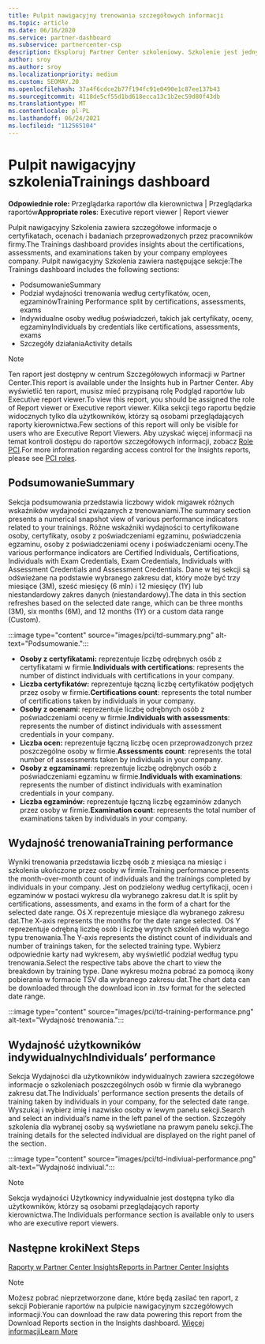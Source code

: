 ```yaml
---
title: Pulpit nawigacyjny trenowania szczegółowych informacji
ms.topic: article
ms.date: 06/16/2020
ms.service: partner-dashboard
ms.subservice: partnercenter-csp
description: Eksploruj Partner Center szkoleniowy. Szkolenie jest jednym z raportów dostępnych w obszarze Partner Center Insights (PCI).
author: sroy
ms.author: sroy
ms.localizationpriority: medium
ms.custom: SEOMAY.20
ms.openlocfilehash: 37a4f6cdce2b77f194fc91e0490e1c87ee137b43
ms.sourcegitcommit: 4118de5cf55d1bd618ecca13c1b2ec59d80f43db
ms.translationtype: MT
ms.contentlocale: pl-PL
ms.lasthandoff: 06/24/2021
ms.locfileid: "112565104"
---
```

# <a name="trainings-dashboard"></a><span data-ttu-id="9d056-104">Pulpit nawigacyjny szkolenia</span><span class="sxs-lookup"><span data-stu-id="9d056-104">Trainings dashboard</span></span>

<span data-ttu-id="9d056-105">**Odpowiednie role:** Przeglądarka raportów dla kierownictwa | Przeglądarka raportów</span><span class="sxs-lookup"><span data-stu-id="9d056-105">**Appropriate roles**: Executive report viewer | Report viewer</span></span>

<span data-ttu-id="9d056-106">Pulpit nawigacyjny Szkolenia zawiera szczegółowe informacje o certyfikatach, ocenach i badaniach przeprowadzonych przez pracowników firmy.</span><span class="sxs-lookup"><span data-stu-id="9d056-106">The Trainings dashboard provides insights about the certifications, assessments, and examinations taken by your company employees company.</span></span> <span data-ttu-id="9d056-107">Pulpit nawigacyjny Szkolenia zawiera następujące sekcje:</span><span class="sxs-lookup"><span data-stu-id="9d056-107">The Trainings dashboard includes the following sections:</span></span>

- <span data-ttu-id="9d056-108">Podsumowanie</span><span class="sxs-lookup"><span data-stu-id="9d056-108">Summary</span></span>
- <span data-ttu-id="9d056-109">Podział wydajności trenowania według certyfikatów, ocen, egzaminów</span><span class="sxs-lookup"><span data-stu-id="9d056-109">Training Performance split by certifications, assessments, exams</span></span>
- <span data-ttu-id="9d056-110">Indywidualne osoby według poświadczeń, takich jak certyfikaty, oceny, egzaminy</span><span class="sxs-lookup"><span data-stu-id="9d056-110">Individuals by credentials like certifications, assessments, exams</span></span>
- <span data-ttu-id="9d056-111">Szczegóły działania</span><span class="sxs-lookup"><span data-stu-id="9d056-111">Activity details</span></span>

>[!NOTE] 
><span data-ttu-id="9d056-112">Ten raport jest dostępny w centrum Szczegółowych informacji w Partner Center.</span><span class="sxs-lookup"><span data-stu-id="9d056-112">This report is available under the Insights hub in Partner Center.</span></span> <span data-ttu-id="9d056-113">Aby wyświetlić ten raport, musisz mieć przypisaną rolę Podgląd raportów lub Executive report viewer.</span><span class="sxs-lookup"><span data-stu-id="9d056-113">To view this report, you should be assigned the role of Report viewer or Executive report viewer.</span></span> <span data-ttu-id="9d056-114">Kilka sekcji tego raportu będzie widocznych tylko dla użytkowników, którzy są osobami przeglądających raporty kierownictwa.</span><span class="sxs-lookup"><span data-stu-id="9d056-114">Few sections of this report will only be visible for users who are Executive Report Viewers.</span></span> <span data-ttu-id="9d056-115">Aby uzyskać więcej informacji na temat kontroli dostępu do raportów szczegółowych informacji, zobacz [Role PCI](pci-roles.md).</span><span class="sxs-lookup"><span data-stu-id="9d056-115">For more information regarding access control for the Insights reports, please see [PCI roles](pci-roles.md).</span></span>

## <a name="summary"></a><span data-ttu-id="9d056-116">Podsumowanie</span><span class="sxs-lookup"><span data-stu-id="9d056-116">Summary</span></span>

<span data-ttu-id="9d056-117">Sekcja podsumowania przedstawia liczbowy widok migawek różnych wskaźników wydajności związanych z trenowaniami.</span><span class="sxs-lookup"><span data-stu-id="9d056-117">The summary section presents a numerical snapshot view of various performance indicators related to your trainings.</span></span> <span data-ttu-id="9d056-118">Różne wskaźniki wydajności to certyfikowane osoby, certyfikaty, osoby z poświadczeniami egzaminu, poświadczenia egzaminu, osoby z poświadczeniami oceny i poświadczeniami oceny.</span><span class="sxs-lookup"><span data-stu-id="9d056-118">The various performance indicators are Certified Individuals, Certifications, Individuals with Exam Credentials, Exam Credentials, Individuals with Assessment Credentials and Assessment Credentials.</span></span> <span data-ttu-id="9d056-119">Dane w tej sekcji są odświeżane na podstawie wybranego zakresu dat, który może być trzy miesiące (3M), sześć miesięcy (6 mln) i 12 miesięcy (1Y) lub niestandardowy zakres danych (niestandardowy).</span><span class="sxs-lookup"><span data-stu-id="9d056-119">The data in this section refreshes based on the selected date range, which can be three months (3M), six months (6M), and 12 months (1Y) or a custom data range (Custom).</span></span> 

:::image type="content" source="images/pci/td-summary.png" alt-text="Podsumowanie.":::

- <span data-ttu-id="9d056-121">**Osoby z certyfikatami:** reprezentuje liczbę odrębnych osób z certyfikatami w firmie.</span><span class="sxs-lookup"><span data-stu-id="9d056-121">**Individuals with certifications**: represents the number of distinct individuals with certifications in your company.</span></span>
- <span data-ttu-id="9d056-122">**Liczba certyfikatów:** reprezentuje łączną liczbę certyfikatów podjętych przez osoby w firmie.</span><span class="sxs-lookup"><span data-stu-id="9d056-122">**Certifications count**: represents the total number of certifications taken by individuals in your company.</span></span>
- <span data-ttu-id="9d056-123">**Osoby z ocenami**: reprezentuje liczbę odrębnych osób z poświadczeniami oceny w firmie.</span><span class="sxs-lookup"><span data-stu-id="9d056-123">**Individuals with assessments**: represents the number of distinct individuals with assessment credentials in your company.</span></span> 
- <span data-ttu-id="9d056-124">**Liczba ocen:** reprezentuje łączną liczbę ocen przeprowadzonych przez poszczególne osoby w firmie.</span><span class="sxs-lookup"><span data-stu-id="9d056-124">**Assessments count**: represents the total number of assessments taken by individuals in your company.</span></span>
- <span data-ttu-id="9d056-125">**Osoby z egzaminami**: reprezentuje liczbę odrębnych osób z poświadczeniami egzaminu w firmie.</span><span class="sxs-lookup"><span data-stu-id="9d056-125">**Individuals with examinations**: represents the number of distinct individuals with examination credentials in your company.</span></span> 
- <span data-ttu-id="9d056-126">**Liczba egzaminów:** reprezentuje łączną liczbę egzaminów zdanych przez osoby w firmie.</span><span class="sxs-lookup"><span data-stu-id="9d056-126">**Examination count**: represents the total number of examinations taken by individuals in your company.</span></span>

## <a name="training-performance"></a><span data-ttu-id="9d056-127">Wydajność trenowania</span><span class="sxs-lookup"><span data-stu-id="9d056-127">Training performance</span></span>

<span data-ttu-id="9d056-128">Wyniki trenowania przedstawia liczbę osób z miesiąca na miesiąc i szkolenia ukończone przez osoby w firmie.</span><span class="sxs-lookup"><span data-stu-id="9d056-128">Training performance presents the month-over-month count of individuals and the trainings completed by individuals in your company.</span></span> <span data-ttu-id="9d056-129">Jest on podzielony według certyfikacji, ocen i egzaminów w postaci wykresu dla wybranego zakresu dat.</span><span class="sxs-lookup"><span data-stu-id="9d056-129">It is split by certifications, assessments, and exams in the form of a chart for the selected date range.</span></span> <span data-ttu-id="9d056-130">Oś X reprezentuje miesiące dla wybranego zakresu dat.</span><span class="sxs-lookup"><span data-stu-id="9d056-130">The X-axis represents the months for the date range selected.</span></span> <span data-ttu-id="9d056-131">Oś Y reprezentuje odrębną liczbę osób i liczbę wytnych szkoleń dla wybranego typu trenowania.</span><span class="sxs-lookup"><span data-stu-id="9d056-131">The Y-axis represents the distinct count of individuals and number of trainings taken, for the selected training type.</span></span> <span data-ttu-id="9d056-132">Wybierz odpowiednie karty nad wykresem, aby wyświetlić podział według typu trenowania.</span><span class="sxs-lookup"><span data-stu-id="9d056-132">Select the respective tabs above the chart to view the breakdown by training type.</span></span> <span data-ttu-id="9d056-133">Dane wykresu można pobrać za pomocą ikony pobierania w formacie TSV dla wybranego zakresu dat.</span><span class="sxs-lookup"><span data-stu-id="9d056-133">The chart data can be downloaded through the download icon in .tsv format for the selected date range.</span></span>

:::image type="content" source="images/pci/td-training-performance.png" alt-text="Wydajność trenowania.":::

## <a name="individuals-performance"></a><span data-ttu-id="9d056-135">Wydajność użytkowników indywidualnych</span><span class="sxs-lookup"><span data-stu-id="9d056-135">Individuals’ performance</span></span>

<span data-ttu-id="9d056-136">Sekcja Wydajności dla użytkowników indywidualnych zawiera szczegółowe informacje o szkoleniach poszczególnych osób w firmie dla wybranego zakresu dat.</span><span class="sxs-lookup"><span data-stu-id="9d056-136">The Individuals’ performance section presents the details of training taken by individuals in your company, for the selected date range.</span></span> <span data-ttu-id="9d056-137">Wyszukaj i wybierz imię i nazwisko osoby w lewym panelu sekcji.</span><span class="sxs-lookup"><span data-stu-id="9d056-137">Search and select an individual’s name in the left panel of the section.</span></span> <span data-ttu-id="9d056-138">Szczegóły szkolenia dla wybranej osoby są wyświetlane na prawym panelu sekcji.</span><span class="sxs-lookup"><span data-stu-id="9d056-138">The training details for the selected individual are displayed on the right panel of the section.</span></span>

:::image type="content" source="images/pci/td-indiviual-performance.png" alt-text="Wydajność indiviual.":::

>[!NOTE] 
> <span data-ttu-id="9d056-140">Sekcja wydajności Użytkownicy indywidualnie jest dostępna tylko dla użytkowników, którzy są osobami przeglądających raporty kierownictwa.</span><span class="sxs-lookup"><span data-stu-id="9d056-140">The Individuals performance section is available only to users who are executive report viewers.</span></span> 

## <a name="next-steps"></a><span data-ttu-id="9d056-141">Następne kroki</span><span class="sxs-lookup"><span data-stu-id="9d056-141">Next Steps</span></span>

[<span data-ttu-id="9d056-142">Raporty w Partner Center Insights</span><span class="sxs-lookup"><span data-stu-id="9d056-142">Reports in Partner Center Insights</span></span>](partner-center-insights.md)

>[!NOTE] 
> <span data-ttu-id="9d056-143">Możesz pobrać nieprzetworzone dane, które będą zasilać ten raport, z sekcji Pobieranie raportów na pulpicie nawigacyjnym szczegółowych informacji.</span><span class="sxs-lookup"><span data-stu-id="9d056-143">You can download the raw data powering this report from the Download Reports section in the Insights dashboard.</span></span> [<span data-ttu-id="9d056-144">Więcej informacji</span><span class="sxs-lookup"><span data-stu-id="9d056-144">Learn More</span></span>](pci-download-reports.md)